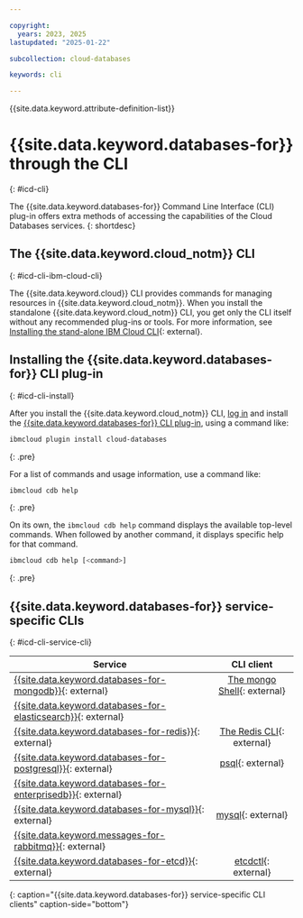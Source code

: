 ```yaml
---

copyright:
  years: 2023, 2025
lastupdated: "2025-01-22"

subcollection: cloud-databases

keywords: cli

---
```


{{site.data.keyword.attribute-definition-list}}

# {{site.data.keyword.databases-for}} through the CLI
{: #icd-cli}

The {{site.data.keyword.databases-for}} Command Line Interface (CLI) plug-in offers extra methods of accessing the capabilities of the Cloud Databases services.
{: shortdesc}

## The {{site.data.keyword.cloud_notm}} CLI
{: #icd-cli-ibm-cloud-cli}

The {{site.data.keyword.cloud}} CLI provides commands for managing resources in {{site.data.keyword.cloud_notm}}. When you install the standalone {{site.data.keyword.cloud_notm}} CLI, you get only the CLI itself without any recommended plug-ins or tools. For more information, see [Installing the stand-alone IBM Cloud CLI](https://cloud.ibm.com/docs/cli?topic=cli-install-ibmcloud-cli){: external}.

## Installing the {{site.data.keyword.databases-for}} CLI plug-in
{: #icd-cli-install}

After you install the {{site.data.keyword.cloud_notm}} CLI, [log in](/docs/cli?topic=cli-ibmcloud_cli#ibmcloud_login) and install the [{{site.data.keyword.databases-for}} CLI plug-in](/docs/databases-cli-plugin?topic=databases-cli-plugin-cdb-reference), using a command like:

```sh
ibmcloud plugin install cloud-databases
```
{: .pre}
 
For a list of commands and usage information, use a command like: 
```sh
ibmcloud cdb help
```
{: .pre}

On its own, the `ibmcloud cdb help` command displays the available top-level commands. When followed by another command, it displays specific help for that command.

```sh
ibmcloud cdb help [<command>]
```
{: .pre}

## {{site.data.keyword.databases-for}} service-specific CLIs
{: #icd-cli-service-cli}

| Service | CLI client |
|---------------------------------------------------| :----------------------------------------------------------------------------: |
| [{{site.data.keyword.databases-for-mongodb}}](/docs/databases-for-mongodb){: external}       | [The mongo Shell](https://www.mongodb.com/docs/v4.4/mongo/){: external}    |
| [{{site.data.keyword.databases-for-elasticsearch}}](/docs/databases-for-elasticsearch){: external} |                                                                            |
| [{{site.data.keyword.databases-for-redis}}](/docs/databases-for-redis){: external}         | [The Redis CLI](https://redis.io/docs/latest/integrate/write-behind/reference/cli/){: external}      |
| [{{site.data.keyword.databases-for-postgresql}}](/docs/databases-for-postgresql){: external}    | [psql](https://www.postgresql.org/docs/14/app-psql.html){: external}        |
| [{{site.data.keyword.databases-for-enterprisedb}}](/docs/databases-for-enterprisedb){: external}  |                                                                            |
| [{{site.data.keyword.databases-for-mysql}}](/docs/databases-for-mysql){: external}         | [mysql](https://dev.mysql.com/doc/refman/8.0/en/mysql.html){: external}    |
| [{{site.data.keyword.messages-for-rabbitmq}}](/docs/messages-for-rabbitmq){: external}       |                                                                            |
| [{{site.data.keyword.databases-for-etcd}}](/docs/databases-for-etcd){: external}          | [etcdctl](https://etcd.io/docs/v3.4/dev-guide/interacting_v3/){: external} |
{: caption="{{site.data.keyword.databases-for}} service-specific CLI clients" caption-side="bottom"}
